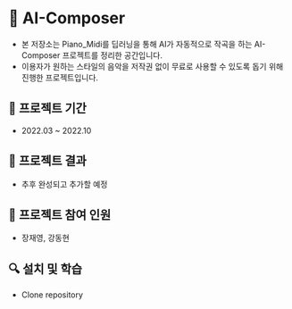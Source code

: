 #  :musical_score: AI-Composer
- 본 저장소는 Piano_Midi를 딥러닝을 통해 AI가 자동적으로 작곡을 하는 AI-Composer 프로젝트를 정리한 공간입니다.
- 이용자가 원하는 스타일의 음악을 저작권 없이 무료로 사용할 수 있도록 돕기 위해 진행한 프로젝트입니다.

## :notebook_with_decorative_cover: 프로젝트 기간
- 2022.03 ~ 2022.10

## :gift: 프로젝트 결과
- 추후 완성되고 추가할 예정

## :two_men_holding_hands: 프로젝트 참여 인원
- 장재영, 강동현

## :mag: 설치 및 학습 
- Clone repository
